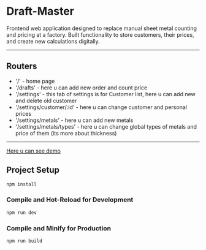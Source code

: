 # Draft-Master

Frontend web application designed to replace manual sheet metal counting and pricing at a factory. Built functionality to store customers, their prices, and create new calculations digitally.

---

## Routers

 - '/' - home page
 - '/drafts' - here u can add new order and count price
 - '/settings' - this tab of settings is for Customer list, here u can add new and delete old customer
 - '/settings/customer/:id' - here u can change customer and personal prices
 - '/settings/metals' - here u can add new metals
 - '/settings/metals/types' - here u can change global types of metals and price of them (its more about thickness)

---

[Here u can see demo](https://draft-master.netlify.app/)

## Project Setup

```sh
npm install
```

### Compile and Hot-Reload for Development

```sh
npm run dev
```

### Compile and Minify for Production

```sh
npm run build
```
